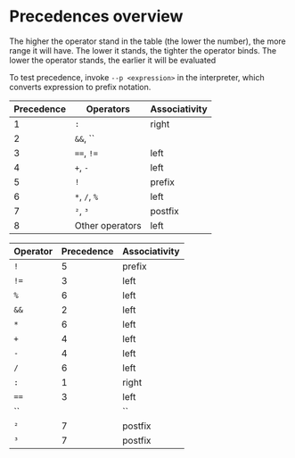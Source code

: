 # Precedences overview

The higher the operator stand in the table (the lower the number), the more range it will have. The lower it stands, the tighter the operator binds. The lower the operator stands, the earlier it will be evaluated

To test precedence, invoke ````--p <expression>```` in the interpreter, which converts expression to prefix notation.

Precedence | Operators | Associativity
---------- | --------- | -------------
1 | ``:`` | right
2 | ``&&``, ``||`` | left
3 | ``==``, ``!=`` | left
4 | ``+``, ``-`` | left
5 | ``!`` | prefix
6 | ``*``, ``/``, ``%`` | left
7 | ``²``, ``³`` | postfix
8 | Other operators | left

Operator | Precedence | Associativity
-------- | ---------- | -------------
``!`` | 5 | prefix
``!=`` | 3 | left
``%`` | 6 | left
``&&`` | 2 | left
``*`` | 6 | left
``+`` | 4 | left
``-`` | 4 | left
``/`` | 6 | left
``:`` | 1 | right
``==`` | 3 | left
``||`` | 2 | left
``²`` | 7 | postfix
``³`` | 7 | postfix
